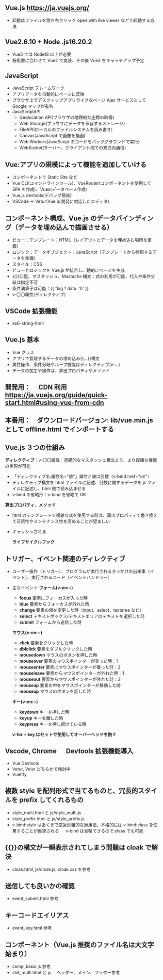 ## Vue.js https://ja.vuejs.org/

- 起動はファイルを開き右クリック open with live viewer などで起動する方法

## Vue2.6.10 + Node .js16.20.2

- Vue3 では Node18 以上が必要
- 技術書に合わせて Vue2 で実装、その後 Vue3 をキャッチアップ予定

## JavaScript

- JavaScript フレームワーク
- アプリデータを自動的にページに反映
- ブラウザ上でデスクトップアプリライクなページ Ajax サービスとして Google マップが有名
- JavaScriptAPI
  - Geolocation API(ブラウザの地理的な座標の取得)
  - Web Storage(ブラウザにデータを保存するストレージ)
  - FileAPI(ローカルのファイルシステムを読み書き)
  - Canvas(JavaScript で画像を描画)
  - Web Workers(JavaScript のコードをバックグラウンドで実行)
  - WebSocket(サーバー、クライアント間での双方向通信)

## Vue:アプリの規模によって機能を追加していける

- コンポーネントで Static Site など
- Vue CLI(コマンドラインツール)、VueRouter(コンポーネントを使用して SPA を作成)、Vuex(データベース作成)
- Vue.js devtools(デバッグ簡易)
- VSCode ＋ Vetur(Vue.js 開発に対応したエディタ)

## コンポーネント構成、Vue.js のデータバインディング（データを埋め込んで描画させる）

- ビュー：テンプレート：HTML（レイアウトとデータを埋め込む場所を定義）
- ロジック：データオブジェクト：JavaScript（テンプレートから参照するデータを準備）
- スタイル：CSS
- ビューとロジックを Vue.js が統合し、動的にページを生成
- {{}}口髭、マスタッシュ、Mustache 構文：式の利用が可能、代入や条件分岐は指定不可
- 条件演算子は可能：{{ flag ? data: '0' }}
- v-〇〇属性(ディレクティブ)

## VSCode 拡張機能

- es6-string-html

## Vue.js 基本

- Vue クラス
- アプリで管理するデータの埋め込み{{...}}構文
- 属性操作、条件分岐やループ機能はディレクティブ(v-...)
- データの加工や操作は、算出プロパティやメソッド

## 開発用：　 CDN 利用　　https://ja.vuejs.org/guide/quick-start.html#using-vue-from-cdn

## 本番用：　ダウンロードバージョン: lib/vue.min.js として offline.html でインポートする

## Vue.js ３つの仕組み

**ディレクティブ**：v-〇〇属性：基礎的なマスタッシュ構文より、より複雑な機能の実現が可能

- 「ディレクティブ名:属性名="値"」属性と値は引数（v-bind:href="url"）
- ディレクティブ構文を html ファイルに記述、引数に関するデータを js ファイルに記述し、html 側で読み込ませる
- v-bind の省略形：<a :href="url">v-bind を省略で OK</a>

**算出プロパティ、メソッド**

- html のテンプレートで複雑な式を使用する時は、算出プロパティで書き換えて可読性やメンテナンス性を高めることが望ましい
- キャッシュされる

  **ライフサイクルフック**

## トリガー、イベント関連のディレクティブ

- ユーザー操作（トリガー）、プログラムが実行されるきっかけの出来事（イベント）、実行されるコード（イベントハンドラー）

- 主なイベント
  **フォーム(v-on:~)**

  - **focus** 要素にフォーカスが入った時
  - **blue** 要素からフォーカスが外れた時
  - **change** 要素の値を変更した時（input、select、textarea など）
  - **select** テキストボックス/テキストエリアのテキストを選択した時
  - **submit** フォームから送信した時

  **マウス(v-on:~)**

  - **click** 要素をクリックした時
  - **dblclick** 要素をダブルクリックした時
  - **mousedown** マウスのボタンを押した時
  - **mouseover** 要素のマウスポインターが乗った時：1
  - **mouseenter** 要素にマウスポインターが乗った時：2
  - **mouseleave** 要素からマウスポインターが外れた時：1
  - **mouseout** 要素からマウスポインターが外れた時：2
  - **mouseup** 要素の中をマウスポインターが移動した時
  - **mouseup** マウスのボタンを話した時

  **キー(v-on:~)**

  - **keydown** キーを押した時
  - **keyup** キーを離した時
  - **keypress** キーを押し続けている時

  **v-for + key はセットで使用してオーバーヘッドを防ぐ**

## Vscode, Chrome 　 Devtools 拡張機能導入

- Vue Devtools
- Vetur, Volar どちらかで検討中
- Vuetify

## 複数 style を配列形式で当てるものと、冗長的スタイルを prefix してくれるもの

- style_multi.html と js/style_multi.js
- style_prefix.html と js/style_prefix.js
- v-bind:style はあくまで応急処置的な適用法、本格的には v-bind:class を使用することが推奨される
  　 v-bind は省略できるので:class でも可能

## {{}}の構文が一瞬表示されてしまう問題は cloak で解決

- cloak.html, js/cloak.js, cloak.css を参考

## 送信しても良いかの確認

- event_submit.html 参考

## キーコードエイリアス

- event_key.html 参考

## コンポーネント（Vue.js 推奨のファイル名は大文字始まり）

- comp_basic.js 参考
- slot_multi.html と js 　ヘッダー、メイン、フッター参考
